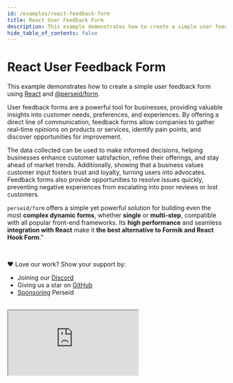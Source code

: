 ```yaml
---
id: /examples/react-feedback-form
title: React User Feedback Form
description: This example demonstrates how to create a simple user feedback form using React and Perseid, the best alternative to Formik and React Hook Form.
hide_table_of_contents: false
---
```


# React User Feedback Form

This example demonstrates how to create a simple user feedback form using [React](https://react.dev/) and [@perseid/form](https://github.com/openizr/perseid/tree/main/packages/form).

User feedback forms are a powerful tool for businesses, providing valuable insights into customer needs, preferences, and experiences. By offering a direct line of communication, feedback forms allow companies to gather real-time opinions on products or services, identify pain points, and discover opportunities for improvement.

The data collected can be used to make informed decisions, helping businesses enhance customer satisfaction, refine their offerings, and stay ahead of market trends. Additionally, showing that a business values customer input fosters trust and loyalty, turning users into advocates. Feedback forms also provide opportunities to resolve issues quickly, preventing negative experiences from escalating into poor reviews or lost customers.

`perseid/form` offers a simple yet powerful solution for building even the most <strong>complex dynamic forms</strong>, whether <strong>single</strong> or <strong>multi-step</strong>, compatible with all popular front-end frameworks. Its <strong>high performance</strong> and seamless <strong>integration with React</strong> make it <strong>the best alternative to Formik and React Hook Form</strong>."

<br />

❤️ Love our work? Show your support by:
- Joining our [Discord](https://discord.com/invite/jsWCRMqM2K)
- Giving us a star on [GitHub](https://github.com/openizr/perseid)
- [Sponsoring](https://github.com/sponsors/openizr) Perseid


<br />

<iframe src="https://codesandbox.io/embed/dwfkdz?fontsize=14&hidenavigation=1&theme=dark"
  style={{ width:'100%', height: '1000px', border:0, borderRadius: '4px', overflow:'hidden'}}
  title="react-feedback-form"
  allow="accelerometer; ambient-light-sensor; camera; encrypted-media; geolocation; gyroscope; hid; microphone; midi; payment; usb; vr; xr-spatial-tracking"
  sandbox="allow-forms allow-modals allow-popups allow-presentation allow-same-origin allow-scripts"
/>